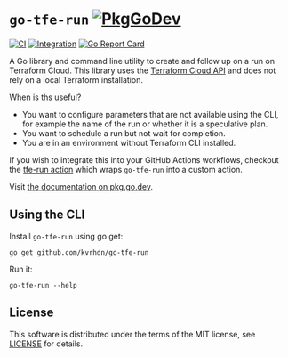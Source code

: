 # `go-tfe-run` [![PkgGoDev](https://pkg.go.dev/badge/github.com/kvrhdn/go-tfe-run)](https://pkg.go.dev/github.com/kvrhdn/go-tfe-run?tab=doc)

[![CI](https://github.com/kvrhdn/go-tfe-run/workflows/CI/badge.svg)](https://github.com/kvrhdn/go-tfe-run/actions?query=workflow%3ACI)
[![Integration](https://github.com/kvrhdn/go-tfe-run/workflows/Integration/badge.svg)](https://github.com/kvrhdn/go-tfe-run/actions?query=workflow%3AIntegration)
[![Go Report Card](https://goreportcard.com/badge/github.com/kvrhdn/go-tfe-run)](https://goreportcard.com/report/github.com/kvrhdn/go-tfe-run)

A Go library and command line utility to create and follow up on a run on Terraform Cloud. This library uses the [Terraform Cloud API](https://www.terraform.io/docs/cloud/run/api.html) and does not rely on a local Terraform installation.

When is ths useful?

- You want to configure parameters that are not available using the CLI, for example the name of the run or whether it is a speculative plan.
- You want to schedule a run but not wait for completion.
- You are in an environment without Terraform CLI installed.

If you wish to integrate this into your GitHub Actions workflows, checkout the [tfe-run action](https://github.com/marketplace/actions/tfe-run) which wraps `go-tfe-run` into a custom action.

Visit [the documentation on pkg.go.dev](https://pkg.go.dev/github.com/kvrhdn/go-tfe-run?tab=doc).

## Using the CLI

Install `go-tfe-run` using go get:

```
go get github.com/kvrhdn/go-tfe-run
```

Run it:

```
go-tfe-run --help
```

## License

This software is distributed under the terms of the MIT license, see [LICENSE](./LICENSE) for details.
